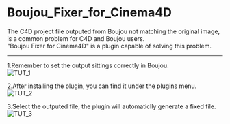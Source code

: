 # Boujou_Fixer_for_Cinema4D  
The C4D project file outputed from Boujou not matching the original image,  
is a common problem for C4D and Boujou users.  
"Boujou Fixer for Cinema4D" is a plugin capable of solving this problem.  
***
1.Remember to set the output sittings correctly in Boujou.  
![TUT_1](http://i2.tietuku.com/be6c524e834ada86.jpg)

2.After installing the plugin, you can find it under the plugins menu.  
![TUT_2](http://i2.tietuku.com/28e8d3a30d1bbc74.jpg)

3.Select the outputed file, the plugin will automaticlly generate a fixed file.  
![TUT_3](http://i2.tietuku.com/9081ddfe537e8474.jpg)
